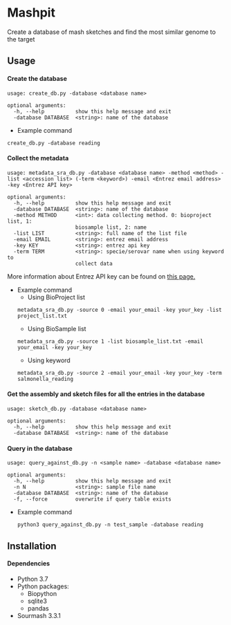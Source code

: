 # Mashpit
Create a database of mash sketches and find the most similar genome to the target

## Usage

#### Create the database
```
usage: create_db.py -database <database name>

optional arguments:
  -h, --help          show this help message and exit
  -database DATABASE  <string>: name of the database
```
- Example command
```
create_db.py -database reading
```
#### Collect the metadata
```
usage: metadata_sra_db.py -database <database name> -method <method> -list <accession list> (-term <keyword>) -email <Entrez email address> -key <Entrez API key>

optional arguments:
  -h, --help          show this help message and exit
  -database DATABASE  <string>: name of the database
  -method METHOD      <int>: data collecting method. 0: bioproject list, 1:
                      biosample list, 2: name
  -list LIST          <string>: full name of the list file
  -email EMAIL        <string>: entrez email address
  -key KEY            <string>: entrez api key
  -term TERM          <string>: specie/serovar name when using keyword to
                      collect data
```
More information about Entrez API key can be found on [this page.](https://ncbiinsights.ncbi.nlm.nih.gov/2017/11/02/new-api-keys-for-the-e-utilities/)
- Example command
  - Using BioProject list
  ```
  metadata_sra_db.py -source 0 -email your_email -key your_key -list project_list.txt
  ```
  - Using BioSample list
  ```
  metadata_sra_db.py -source 1 -list biosample_list.txt -email your_email -key your_key
  ```
  - Using keyword
  ```
  metadata_sra_db.py -source 2 -email your_email -key your_key -term salmonella_reading
  ```

#### Get the assembly and sketch files for all the entries in the database
```
usage: sketch_db.py -database <database name>

optional arguments:
  -h, --help          show this help message and exit
  -database DATABASE  <string>: name of the database
```

#### Query in the database
```
usage: query_against_db.py -n <sample name> -database <database name>

optional arguments:
  -h, --help          show this help message and exit
  -n N                <string>: sample file name
  -database DATABASE  <string>: name of the database
  -f, --force         overwrite if query table exists
```
- Example command
  ```
  python3 query_against_db.py -n test_sample -database reading
  ```

## Installation

#### Dependencies

- Python 3.7
- Python packages:
  - Biopython
  - sqlite3
  - pandas
- Sourmash 3.3.1
